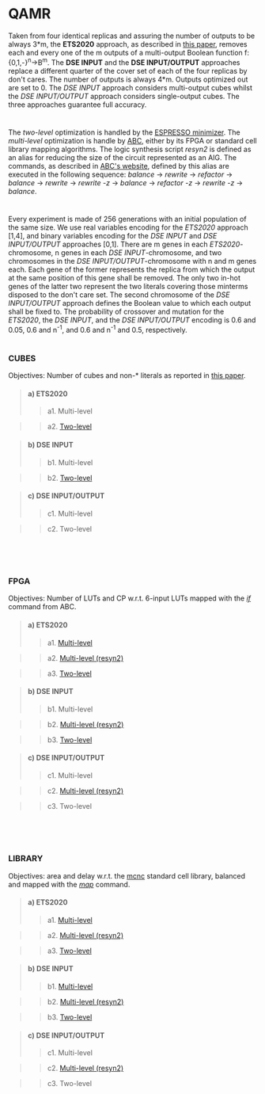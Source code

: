 # QAMR

Taken from four identical replicas and assuring the number of outputs to be always 3\*m, the **ETS2020** approach, as described in [this paper](https://ieeexplore.ieee.org/stamp/stamp.jsp?tp=&arnumber=9131574), removes each and every one of the m outputs of a multi-output Boolean function f:{0,1,-}<sup>n</sup>&rarr;B<sup>m</sup>. The **DSE INPUT** and the **DSE INPUT/OUTPUT** approaches replace a different quarter of the cover set of each of the four replicas by don't cares. The number of outputs is always 4\*m. Outputs optimized out are set to 0. The *DSE INPUT* approach considers multi-output cubes whilst the *DSE INPUT/OUTPUT* approach considers single-output cubes. The three approaches guarantee full accuracy.
# 
The *two-level* optimization is handled by the [ESPRESSO minimizer](http://web.eecs.umich.edu/~ksewell/espresso/). The *multi-level* optimization is handle by [ABC](https://github.com/berkeley-abc/abc), either by its FPGA or standard cell library mapping algorithms. The logic synthesis script *resyn2* is defined as an alias for reducing the size of the circuit represented as an AIG. The commands, as described in [ABC's website](https://people.eecs.berkeley.edu/~alanmi/abc/abc.htm#_Toc179291836), defined by this alias are executed in the following sequence: *balance* &rarr; *rewrite* &rarr; *refactor* &rarr; *balance* &rarr; *rewrite* &rarr; *rewrite -z* &rarr; *balance* &rarr; *refactor -z* &rarr; *rewrite -z* &rarr; *balance*.
# 
Every experiment is made of 256 generations with an initial population of the same size. We use real variables encoding for the *ETS2020* approach [1,4], and binary variables encoding for the *DSE INPUT* and *DSE INPUT/OUTPUT* approaches [0,1]. There are m genes in each *ETS2020*-chromosome, n genes in each *DSE INPUT*-chromosome, and two chromosomes in the *DSE INPUT/OUTPUT*-chromosome with n and m genes each. Each gene of the former represents the replica from which the output at the same position of this gene shall be removed. The only two in-hot genes of the latter two represent the two literals covering those minterms disposed to the don't care set. The second chromosome of the *DSE INPUT/OUTPUT* approach defines the Boolean value to which each output shall be fixed to. The probability of crossover and mutation for the *ETS2020*, the *DSE INPUT*, and the *DSE INPUT/OUTPUT* encoding is 0.6 and 0.05, 0.6 and n<sup>-1</sup>, and 0.6 and n<sup>-1</sup> and 0.5, respectively.
# 
### CUBES
Objectives: Number of cubes and non-* literals as reported in [this paper](https://ieeexplore.ieee.org/stamp/stamp.jsp?tp=&arnumber=8587768).

>#### a) ETS2020
>> a1. Multi-level

>> a2. [Two-level](https://github.com/ETS2020/QAMR/tree/master/Results_CUBES/ETS2020/Results_TWOLEVELS)

>#### b) DSE INPUT
>> b1. Multi-level

>> b2. [Two-level](https://github.com/ETS2020/QAMR/tree/master/Results_CUBES/DSE_INPUT/Results_TWOLEVELS)

>#### c) DSE INPUT/OUTPUT
>> c1. Multi-level

>> c2. Two-level

<br/><br/>
# 
### FPGA
Objectives: Number of LUTs and CP w.r.t. 6-input LUTs mapped with the [*if*](https://people.eecs.berkeley.edu/~alanmi/publications/2007/fpga07_fast.pdf) command from ABC.

>#### a) ETS2020
>> a1. [Multi-level](https://github.com/ETS2020/QAMR/tree/master/Results_FPGA/ETS2020/Results_MULTILEVEL)

>> a2. [Multi-level (resyn2)](https://github.com/ETS2020/QAMR/tree/master/Results_FPGA/ETS2020/Results_resyn2)

>> a3. [Two-level](https://github.com/ETS2020/QAMR/tree/master/Results_FPGA/ETS2020/Results_TWOLEVELS)

>#### b) DSE INPUT
>> b1. Multi-level

>> b2. [Multi-level (resyn2)](https://github.com/ETS2020/QAMR/tree/master/Results_FPGA/DSE_INPUT/Results_resyn2/)

>> b3. [Two-level](https://github.com/ETS2020/QAMR/tree/master/Results_FPGA/DSE_INPUT/Results_TWOLEVELS)

>#### c) DSE INPUT/OUTPUT
>> c1. Multi-level

>> c2. [Multi-level (resyn2)](https://github.com/ETS2020/QAMR/tree/master/Results_FPGA/DSE_INPUT_OUTPUT/Results_resyn2)

>> c3. Two-level

<br/><br/>
# 
### LIBRARY
Objectives: area and delay w.r.t. the [mcnc](http://www.ecs.umass.edu/ece/labs/vlsicad/ece667/links/mcnc.genlib) standard cell library, balanced and mapped with the [*map*](https://people.eecs.berkeley.edu/~alanmi/abc/abc.htm#_Toc179291840) command.

>#### a) ETS2020
>> a1. [Multi-level](https://github.com/ETS2020/QAMR/tree/master/Results_LIBRARY/ETS2020/Results_MULTILEVEL)

>> a2. [Multi-level (resyn2)](https://github.com/ETS2020/QAMR/tree/master/Results_LIBRARY/ETS2020/Results_resyn2)

>> a3. [Two-level](https://github.com/ETS2020/QAMR/tree/master/Results_LIBRARY/ETS2020/Results_TWOLEVELS)

>#### b) DSE INPUT
>> b1. [Multi-level](https://github.com/ETS2020/QAMR/tree/master/Results_LIBRARY/DSE_INPUT/Results_MULTILEVEL)

>> b2. [Multi-level (resyn2)](https://github.com/ETS2020/QAMR/tree/master/Results_LIBRARY/DSE_INPUT/Results_resyn2)

>> b3. [Two-level](https://github.com/ETS2020/QAMR/tree/master/Results_LIBRARY/DSE_INPUT/Results_TWOLEVELS)

>#### c) DSE INPUT/OUTPUT
>> c1. Multi-level

>> c2. [Multi-level (resyn2)](https://github.com/ETS2020/QAMR/tree/master/Results_LIBRARY/DSE_INPUT_OUTPUT/Results_resyn2)

>> c3. Two-level

<!--```bash
pip install foobar
```-->

